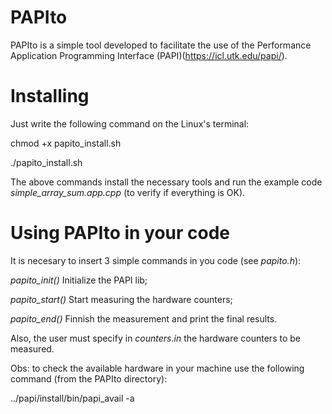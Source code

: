 # PAPIto

PAPIto is a simple tool developed to facilitate the use of the Performance Application Programming Interface (PAPI)(https://icl.utk.edu/papi/).

# Installing

Just write the following command on the Linux's terminal:

chmod +x papito_install.sh

./papito_install.sh

The above commands install the necessary tools and run the example code *simple_array_sum.app.cpp* (to verify if everything is OK).

# Using PAPIto in your code

It is necesary to insert 3 simple commands in you code (see *papito.h*):

*papito_init()* Initialize the PAPI lib;

*papito_start()* Start measuring the hardware counters;

*papito_end()* Finnish the measurement and print the final results.

Also, the user must specify in *counters.in* the hardware counters to be measured.

Obs: to check the available hardware in your machine use the following command (from the PAPIto directory):

../papi/install/bin/papi_avail -a
